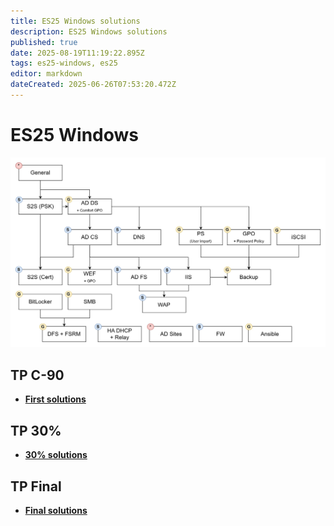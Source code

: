 ```yaml
---
title: ES25 Windows solutions
description: ES25 Windows solutions
published: true
date: 2025-08-19T11:19:22.895Z
tags: es25-windows, es25
editor: markdown
dateCreated: 2025-06-26T07:53:20.472Z
---
```


# ES25 Windows

![modb-tasks.jpg](/solutions/assets/modb-tasks.jpg)

## TP C-90
- **[First solutions](/solutions/windows/win-1st-sol)**

## TP 30%
- **[30% solutions](/solutions/windows/win-30-sol)**

## TP Final
- **[Final solutions](/solutions/windows/win-final-sol)**